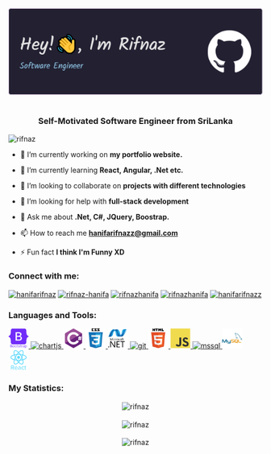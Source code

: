 <div align="center">
  <img src="./src/github-header-banner-finalized.png">
</div>
<!--<h1 align="center">Hi 👋, I'm Rifnas Hanifa</h1>-->
<h1 align="center"></h1>
<h3 align="center">Self-Motivated Software Engineer from SriLanka</h3>

<p align="left"> <img src="https://komarev.com/ghpvc/?username=rifnaz&label=Profile%20views&color=0e75b6&style=flat" alt="rifnaz" /> </p>

<!--<p align="left"> <a href="https://twitter.com/hanifarifnaz" target="blank"><img src="https://img.shields.io/twitter/follow/hanifarifnaz?logo=twitter&style=for-the-badge" alt="hanifarifnaz" /></a> </p>-->

- 🔭 I’m currently working on **my portfolio website.**

- 🌱 I’m currently learning **React, Angular, .Net etc.**

- 👯 I’m looking to collaborate on **projects with different technologies**

- 🤝 I’m looking for help with **full-stack development**

- 💬 Ask me about **.Net, C#, JQuery, Boostrap.**

- 📫 How to reach me **hanifarifnazz@gmail.com**

- ⚡ Fun fact **I think I'm Funny XD**

<h3 align="left">Connect with me:</h3>
<p align="left">
<a href="https://twitter.com/hanifarifnaz" target="blank"><img align="center" src="https://raw.githubusercontent.com/rahuldkjain/github-profile-readme-generator/master/src/images/icons/Social/twitter.svg" alt="hanifarifnaz" height="30" width="40" /></a>
<a href="https://linkedin.com/in/rifnaz-hanifa" target="blank"><img align="center" src="https://raw.githubusercontent.com/rahuldkjain/github-profile-readme-generator/master/src/images/icons/Social/linked-in-alt.svg" alt="rifnaz-hanifa" height="30" width="40" /></a>
<a href="https://fb.com/rifnazhanifa" target="blank"><img align="center" src="https://raw.githubusercontent.com/rahuldkjain/github-profile-readme-generator/master/src/images/icons/Social/facebook.svg" alt="rifnazhanifa" height="30" width="40" /></a>
<a href="https://instagram.com/rifnazhanifa" target="blank"><img align="center" src="https://raw.githubusercontent.com/rahuldkjain/github-profile-readme-generator/master/src/images/icons/Social/instagram.svg" alt="rifnazhanifa" height="30" width="40" /></a>
<a href="https://www.leetcode.com/hanifarifnazz" target="blank"><img align="center" src="https://raw.githubusercontent.com/rahuldkjain/github-profile-readme-generator/master/src/images/icons/Social/leet-code.svg" alt="hanifarifnazz" height="30" width="40" /></a>
</p>

<h3 align="left">Languages and Tools:</h3>
<p align="left"> <a href="https://getbootstrap.com" target="_blank" rel="noreferrer"> <img src="https://raw.githubusercontent.com/devicons/devicon/master/icons/bootstrap/bootstrap-plain-wordmark.svg" alt="bootstrap" width="40" height="40"/> </a> <a href="https://www.chartjs.org" target="_blank" rel="noreferrer"> <img src="https://www.chartjs.org/media/logo-title.svg" alt="chartjs" width="40" height="40"/> </a> <a href="https://www.w3schools.com/cs/" target="_blank" rel="noreferrer"> <img src="https://raw.githubusercontent.com/devicons/devicon/master/icons/csharp/csharp-original.svg" alt="csharp" width="40" height="40"/> </a> <a href="https://www.w3schools.com/css/" target="_blank" rel="noreferrer"> <img src="https://raw.githubusercontent.com/devicons/devicon/master/icons/css3/css3-original-wordmark.svg" alt="css3" width="40" height="40"/> </a> <a href="https://dotnet.microsoft.com/" target="_blank" rel="noreferrer"> <img src="https://raw.githubusercontent.com/devicons/devicon/master/icons/dot-net/dot-net-original-wordmark.svg" alt="dotnet" width="40" height="40"/> </a> <a href="https://git-scm.com/" target="_blank" rel="noreferrer"> <img src="https://www.vectorlogo.zone/logos/git-scm/git-scm-icon.svg" alt="git" width="40" height="40"/> </a> <a href="https://www.w3.org/html/" target="_blank" rel="noreferrer"> <img src="https://raw.githubusercontent.com/devicons/devicon/master/icons/html5/html5-original-wordmark.svg" alt="html5" width="40" height="40"/> </a> <a href="https://developer.mozilla.org/en-US/docs/Web/JavaScript" target="_blank" rel="noreferrer"> <img src="https://raw.githubusercontent.com/devicons/devicon/master/icons/javascript/javascript-original.svg" alt="javascript" width="40" height="40"/> </a> <a href="https://www.microsoft.com/en-us/sql-server" target="_blank" rel="noreferrer"> <img src="https://www.svgrepo.com/show/303229/microsoft-sql-server-logo.svg" alt="mssql" width="40" height="40"/> </a> <a href="https://www.mysql.com/" target="_blank" rel="noreferrer"> <img src="https://raw.githubusercontent.com/devicons/devicon/master/icons/mysql/mysql-original-wordmark.svg" alt="mysql" width="40" height="40"/> </a> <a href="https://reactjs.org/" target="_blank" rel="noreferrer"> <img src="https://raw.githubusercontent.com/devicons/devicon/master/icons/react/react-original-wordmark.svg" alt="react" width="40" height="40"/> </a> </p>

<h3 align="left">My Statistics:</h3>

<div align="center">
  <img align="center" src="https://github-readme-streak-stats.herokuapp.com/?user=rifnaz&&theme=tokyonight" alt="rifnaz" />
</div> 
<br>
<div align="center">
  <img align="center" src="https://github-readme-stats.vercel.app/api?username=rifnaz&show_icons=true&locale=en&theme=tokyonight" alt="rifnaz" />
</div>
<br>
<div align="center">
  <img align="center" src="https://github-readme-stats.vercel.app/api/top-langs?username=rifnaz&show_icons=true&locale=en&layout=compact&theme=tokyonight" alt="rifnaz" />
</div>



